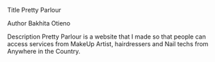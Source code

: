 Title
Pretty Parlour

Author
Bakhita Otieno

Description
Pretty Parlour is a website that I made so that people can access services from MakeUp Artist, hairdressers and Nail techs from Anywhere in the Country. 